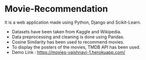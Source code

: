# Movie-Recommendation
 
It is a web application made using Python, Django and Scikit-Learn. 
- Datasets have been taken from Kaggle and Wikipedia.
- Data preprocessing and cleaning is done using Pandas.
- Cosine Similarity has been used to recommend movies.
- To display the posters of the movies, TMDB API has been used.
- Demo Link : https://movies-vaishnavi-1.herokuapp.com/
 

